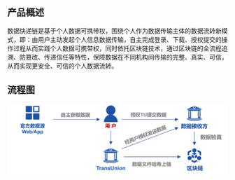 ## 产品概述
数据快递链是基于个人数据可携带权，围绕个人作为数据传输主体的数据流转新模式，即：由用户主动发起个人信息数据传输，自主完成登录、下载、授权提交的操作过程从而实践个人数据可携带权，同时依托区块链技术，通过区块链的全流程追溯、防篡改、传递信任等特性，保障数据在不同机构间传输的完整、真实、可信，从而实现更安全、可信的个人数据流转。

## 流程图
![流程图](./1-1.png)
